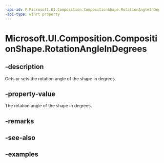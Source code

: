 ```yaml
---
-api-id: P:Microsoft.UI.Composition.CompositionShape.RotationAngleInDegrees
-api-type: winrt property
---
```


<!-- Property syntax.
public float RotationAngleInDegrees { get;  set; }
-->

# Microsoft.UI.Composition.CompositionShape.RotationAngleInDegrees

## -description

Gets or sets the rotation angle of the shape in degrees.

## -property-value

The rotation angle of the shape in degrees.

## -remarks

## -see-also

## -examples

